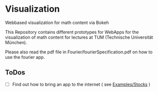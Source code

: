 # Visualization
Webbased visualization for math content via Bokeh

This Repository contains different prototypes for WebApps for the visualization of math content for lectures at TUM (Technische Universität München).

Please also read the pdf file in Fourier/fourierSpecification.pdf on how to use the fourier app.

## ToDos
- [ ] Find out how to bring an app to the internet ( see [Examples/Stocks](https://www.google.de/) )
